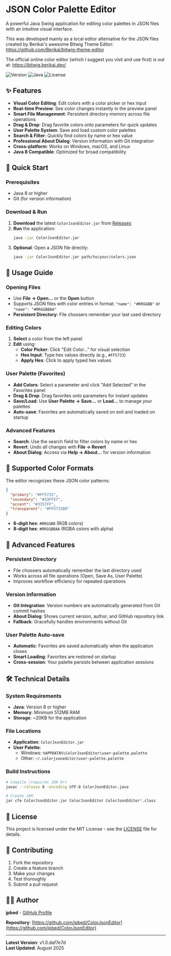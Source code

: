 # JSON Color Palette Editor

A powerful Java Swing application for editing color palettes in JSON files with an intuitive visual interface.

This was developed mainly as a local editor alternative for the JSON files created by Berikai's awesome Bitwig Theme Editor:
https://github.com/Berikai/bitwig-theme-editor


The official online color editor (which I suggest you visit and use first) is out at: 
https://bitwig.berikai.dev/


![Version](https://img.shields.io/badge/version-v1.0.daf7e7d-blue)
![Java](https://img.shields.io/badge/Java-8+-orange)
![License](https://img.shields.io/badge/license-MIT-green)

## ✨ Features

- **Visual Color Editing**: Edit colors with a color picker or hex input
- **Real-time Preview**: See color changes instantly in the preview panel
- **Smart File Management**: Persistent directory memory across file operations
- **Drag & Drop**: Drag favorite colors onto parameters for quick updates
- **User Palette System**: Save and load custom color palettes
- **Search & Filter**: Quickly find colors by name or hex value
- **Professional About Dialog**: Version information with Git integration
- **Cross-platform**: Works on Windows, macOS, and Linux
- **Java 8 Compatible**: Optimized for broad compatibility

## 🚀 Quick Start

### Prerequisites
- Java 8 or higher
- Git (for version information)

### Download & Run
1. **Download** the latest `ColorJsonEditor.jar` from [Releases](https://github.com/jpbed/ColorJsonEditor/releases)
2. **Run** the application:
   ```bash
   java -jar ColorJsonEditor.jar
   ```
3. **Optional**: Open a JSON file directly:
   ```bash
   java -jar ColorJsonEditor.jar path/to/your/colors.json
   ```

## 📖 Usage Guide

### Opening Files
- Use **File → Open…** or the **Open** button
- Supports JSON files with color entries in format: `"name": "#RRGGBB"` or `"name": "#RRGGBBAA"`
- **Persistent Directory**: File choosers remember your last used directory

### Editing Colors
1. **Select** a color from the left panel
2. **Edit** using:
   - **Color Picker**: Click "Edit Color…" for visual selection
   - **Hex Input**: Type hex values directly (e.g., `#FF5733`)
   - **Apply Hex**: Click to apply typed hex values

### User Palette (Favorites)
- **Add Colors**: Select a parameter and click "Add Selected" in the Favorites panel
- **Drag & Drop**: Drag favorites onto parameters for instant updates
- **Save/Load**: Use **User Palette → Save…** or **Load…** to manage your palettes
- **Auto-save**: Favorites are automatically saved on exit and loaded on startup

### Advanced Features
- **Search**: Use the search field to filter colors by name or hex
- **Revert**: Undo all changes with **File → Revert**
- **About Dialog**: Access via **Help → About…** for version information

## 🎨 Supported Color Formats

The editor recognizes these JSON color patterns:
```json
{
  "primary": "#FF5733",
  "secondary": "#33FF57",
  "accent": "#3357FF",
  "transparent": "#FF573380"
}
```

- **6-digit hex**: `#RRGGBB` (RGB colors)
- **8-digit hex**: `#RRGGBBAA` (RGBA colors with alpha)

## 🔧 Advanced Features

### Persistent Directory
- File choosers automatically remember the last directory used
- Works across all file operations (Open, Save As, User Palette)
- Improves workflow efficiency for repeated operations

### Version Information
- **Git Integration**: Version numbers are automatically generated from Git commit hashes
- **About Dialog**: Shows current version, author, and GitHub repository link
- **Fallback**: Gracefully handles environments without Git

### User Palette Auto-save
- **Automatic**: Favorites are saved automatically when the application closes
- **Smart Loading**: Favorites are restored on startup
- **Cross-session**: Your palette persists between application sessions

## 🛠 Technical Details

### System Requirements
- **Java**: Version 8 or higher
- **Memory**: Minimum 512MB RAM
- **Storage**: ~20KB for the application

### File Locations
- **Application**: `ColorJsonEditor.jar`
- **User Palette**: 
  - Windows: `%APPDATA%\ColorJsonEditor\user-palette.palette`
  - Other: `~/.colorjsoneditor/user-palette.palette`

### Build Instructions
```bash
# Compile (requires JDK 8+)
javac --release 8 -encoding UTF-8 ColorJsonEditor.java

# Create JAR
jar cfe ColorJsonEditor.jar ColorJsonEditor ColorJsonEditor*.class
```

## 📄 License

This project is licensed under the MIT License - see the [LICENSE](LICENSE) file for details.

## 🤝 Contributing

1. Fork the repository
2. Create a feature branch
3. Make your changes
4. Test thoroughly
5. Submit a pull request

## 👨‍💻 Author

**jpbed** - [GitHub Profile](https://github.com/jpbed)

**Repository**: [https://github.com/jpbed/ColorJsonEditor](https://github.com/jpbed/ColorJsonEditor)

---

**Latest Version**: v1.0.daf7e7d  
**Last Updated**: August 2025

